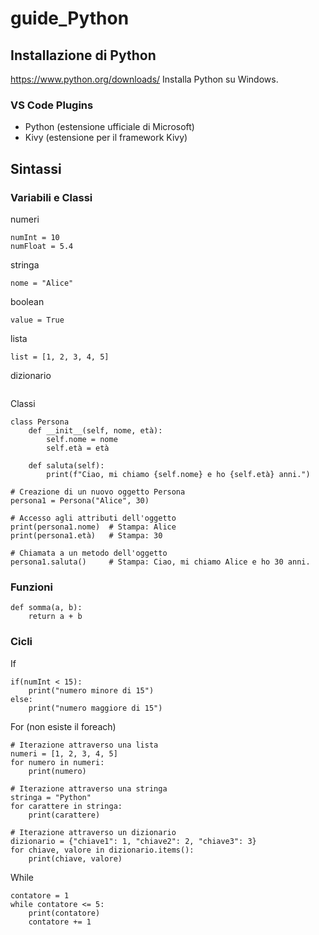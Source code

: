 # guide_Python

## Installazione di Python
https://www.python.org/downloads/
Installa Python su Windows.

### VS Code Plugins
- Python (estensione ufficiale di Microsoft)
- Kivy (estensione per il framework Kivy)

## Sintassi

### Variabili e Classi

numeri
```
numInt = 10
numFloat = 5.4
```

stringa
```
nome = "Alice"
```

boolean
```
value = True
```

lista
```
list = [1, 2, 3, 4, 5]
```

dizionario
```dizionario = {"nome": "Bob", "età": 25}
```

Classi

```
class Persona
    def __init__(self, nome, età):
        self.nome = nome
        self.età = età
    
    def saluta(self):
        print(f"Ciao, mi chiamo {self.nome} e ho {self.età} anni.")

# Creazione di un nuovo oggetto Persona
persona1 = Persona("Alice", 30)

# Accesso agli attributi dell'oggetto
print(persona1.nome)  # Stampa: Alice
print(persona1.età)   # Stampa: 30

# Chiamata a un metodo dell'oggetto
persona1.saluta()     # Stampa: Ciao, mi chiamo Alice e ho 30 anni.
```

### Funzioni
```
def somma(a, b):
    return a + b
```

### Cicli
If
```
if(numInt < 15):
    print("numero minore di 15")
else:
    print("numero maggiore di 15")
```

For (non esiste il foreach)

```
# Iterazione attraverso una lista
numeri = [1, 2, 3, 4, 5]
for numero in numeri:
    print(numero)
```
```
# Iterazione attraverso una stringa
stringa = "Python"
for carattere in stringa:
    print(carattere)
```
```
# Iterazione attraverso un dizionario
dizionario = {"chiave1": 1, "chiave2": 2, "chiave3": 3}
for chiave, valore in dizionario.items():
    print(chiave, valore)
```

While
```
contatore = 1
while contatore <= 5:
    print(contatore)
    contatore += 1
```